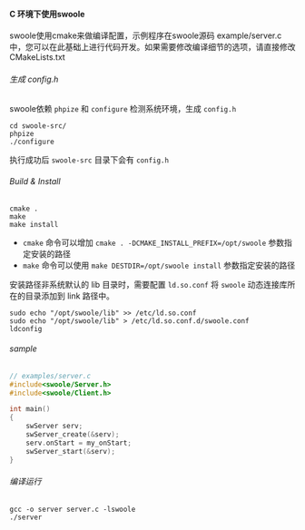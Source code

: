 #### C 环境下使用swoole

swoole使用cmake来做编译配置，示例程序在swoole源码 example/server.c 中，您可以在此基础上进行代码开发。如果需要修改编译细节的选项，请直接修改CMakeLists.txt

###### 生成 config.h

swoole依赖 `phpize` 和 `configure` 检测系统环境，生成 `config.h`

```shell
cd swoole-src/
phpize
./configure
```

执行成功后 `swoole-src` 目录下会有 `config.h`

###### Build & Install

```shell
cmake . 
make
make install
```

- `cmake` 命令可以增加 `cmake . -DCMAKE_INSTALL_PREFIX=/opt/swoole` 参数指定安装的路径
- `make` 命令可以使用 `make DESTDIR=/opt/swoole install` 参数指定安装的路径

安装路径非系统默认的 lib 目录时，需要配置 `ld.so.conf` 将 `swoole` 动态连接库所在的目录添加到 link 路径中。

```shell
sudo echo "/opt/swoole/lib" >> /etc/ld.so.conf
sudo echo "/opt/swoole/lib" > /etc/ld.so.conf.d/swoole.conf
ldconfig
```

###### sample

```c
// examples/server.c
#include<swoole/Server.h>
#include<swoole/Client.h>

int main()
{
    swServer serv;
    swServer_create(&serv);
    serv.onStart = my_onStart;
    swServer_start(&serv);
}
```

###### 编译运行

```
gcc -o server server.c -lswoole
./server
```

